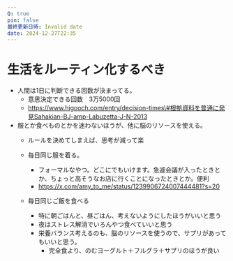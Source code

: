 ```yaml
---
Q: true
pin: false
最終更新日時: Invalid date
date: 2024-12-27T22:35
---
```

# 生活をルーティン化するべき

- 人間は1日に判断できる回数が決まってる。
    - 意思決定できる回数　3万5000回
    - https://www.higooch.com/entry/decision-times\#根拠資料を普通に発見Sahakian-BJ-amp-Labuzetta-J-N-2013
- 服とか食べものとかを迷わないほうが、他に脳のリソースを使える。
    - ルールを決めてしまえば、思考が減って楽
    - 毎日同じ服を着る。
        - フォーマルなやつ。どこにでもいけます。急遽会議が入ったときとか、ちょっと高そうなお店に行くことになったときとか。便利
        - https://x.com/amy_to_me/status/1239906724007444481?s=20
        
    - 毎日同じご飯を食べる
        - 特に朝ごはんと、昼ごはん、考えないようにしたほうがいいと思う
        - 夜はストレス解消でいろんやつ食べていいと思う
        - 栄養バランス考えるのも、脳のリソースを使うので、サプリがあってもいいと思う。
            - 完全食より、のむヨーグルト＋フルグラ＋サプリのほうが良い
